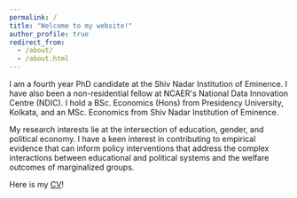 ```yaml
---
permalink: /
title: "Welcome to my website!"
author_profile: true
redirect_from: 
  - /about/
  - /about.html
---
```


I am a fourth year PhD candidate at the Shiv Nadar Institution of Eminence. I have also been a non-residential fellow at NCAER's National Data Innovation Centre (NDIC). I hold a BSc. Economics (Hons) from Presidency University, Kolkata, and an MSc. Economics from Shiv Nadar Institution of Eminence.


My research interests lie at the intersection of education, gender, and political economy. I have a keen interest in contributing to empirical evidence that can inform policy interventions that address the complex interactions between educational and political systems and the welfare outcomes of marginalized groups.



Here is my [CV](https://www.dropbox.com/scl/fi/7mksvdd1ny8l66dnqn5ji/Subarna_updated_CV.pdf?rlkey=7pztvpb3obld3mxgmphvh205d&st=pxe1armc&dl=0)!



